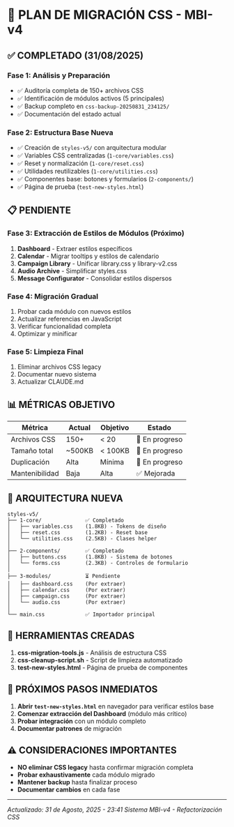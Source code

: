 # 🚀 PLAN DE MIGRACIÓN CSS - MBI-v4

## ✅ COMPLETADO (31/08/2025)

### Fase 1: Análisis y Preparación
- ✅ Auditoría completa de 150+ archivos CSS
- ✅ Identificación de módulos activos (5 principales)
- ✅ Backup completo en `css-backup-20250831_234125/`
- ✅ Documentación del estado actual

### Fase 2: Estructura Base Nueva
- ✅ Creación de `styles-v5/` con arquitectura modular
- ✅ Variables CSS centralizadas (`1-core/variables.css`)
- ✅ Reset y normalización (`1-core/reset.css`)
- ✅ Utilidades reutilizables (`1-core/utilities.css`)
- ✅ Componentes base: botones y formularios (`2-components/`)
- ✅ Página de prueba (`test-new-styles.html`)

## 📋 PENDIENTE

### Fase 3: Extracción de Estilos de Módulos (Próximo)
1. **Dashboard** - Extraer estilos específicos
2. **Calendar** - Migrar tooltips y estilos de calendario
3. **Campaign Library** - Unificar library.css y library-v2.css
4. **Audio Archive** - Simplificar styles.css
5. **Message Configurator** - Consolidar estilos dispersos

### Fase 4: Migración Gradual
1. Probar cada módulo con nuevos estilos
2. Actualizar referencias en JavaScript
3. Verificar funcionalidad completa
4. Optimizar y minificar

### Fase 5: Limpieza Final
1. Eliminar archivos CSS legacy
2. Documentar nuevo sistema
3. Actualizar CLAUDE.md

## 📊 MÉTRICAS OBJETIVO

| Métrica | Actual | Objetivo | Estado |
|---------|---------|----------|--------|
| Archivos CSS | 150+ | < 20 | 🔄 En progreso |
| Tamaño total | ~500KB | < 100KB | 🔄 En progreso |
| Duplicación | Alta | Mínima | 🔄 En progreso |
| Mantenibilidad | Baja | Alta | ✅ Mejorada |

## 🎯 ARQUITECTURA NUEVA

```
styles-v5/
├── 1-core/              ✅ Completado
│   ├── variables.css    (1.8KB) - Tokens de diseño
│   ├── reset.css        (1.2KB) - Reset base
│   └── utilities.css    (2.5KB) - Clases helper
│
├── 2-components/        ✅ Completado
│   ├── buttons.css      (1.8KB) - Sistema de botones
│   └── forms.css        (2.3KB) - Controles de formulario
│
├── 3-modules/           ⏳ Pendiente
│   ├── dashboard.css    (Por extraer)
│   ├── calendar.css     (Por extraer)
│   ├── campaign.css     (Por extraer)
│   └── audio.css        (Por extraer)
│
└── main.css             ✅ Importador principal
```

## 🔧 HERRAMIENTAS CREADAS

1. **css-migration-tools.js** - Análisis de estructura CSS
2. **css-cleanup-script.sh** - Script de limpieza automatizado
3. **test-new-styles.html** - Página de prueba de componentes

## 📝 PRÓXIMOS PASOS INMEDIATOS

1. **Abrir `test-new-styles.html`** en navegador para verificar estilos base
2. **Comenzar extracción del Dashboard** (módulo más crítico)
3. **Probar integración** con un módulo completo
4. **Documentar patrones** de migración

## ⚠️ CONSIDERACIONES IMPORTANTES

- **NO eliminar CSS legacy** hasta confirmar migración completa
- **Probar exhaustivamente** cada módulo migrado
- **Mantener backup** hasta finalizar proceso
- **Documentar cambios** en cada fase

---

*Actualizado: 31 de Agosto, 2025 - 23:41*
*Sistema MBI-v4 - Refactorización CSS*
